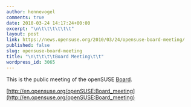 ```yaml
---
author: hennevogel
comments: true
date: 2010-03-24 14:17:24+00:00
excerpt: "\n\t\t\t\t\t\t"
layout: post
link: https://news.opensuse.org/2010/03/24/opensuse-board-meeting/
published: false
slug: opensuse-board-meeting
title: "\n\t\t\t\tBoard Meeting\t\t"
wordpress_id: 3065
---
```

This is the public meeting of the openSUSE [Board](http://en.opensuse.org/openSUSE:Board).

[http://en.opensuse.org/openSUSE:Board_meeting](http://en.opensuse.org/openSUSE:Board_meeting)		
